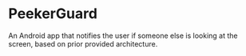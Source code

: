 # PeekerGuard
An Android app that notifies the user if someone else is looking at the screen, based on prior provided architecture.

